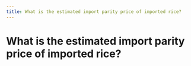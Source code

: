 ```yaml
---
title: What is the estimated import parity price of imported rice?
---
```


# What is the estimated import parity price of imported rice?
